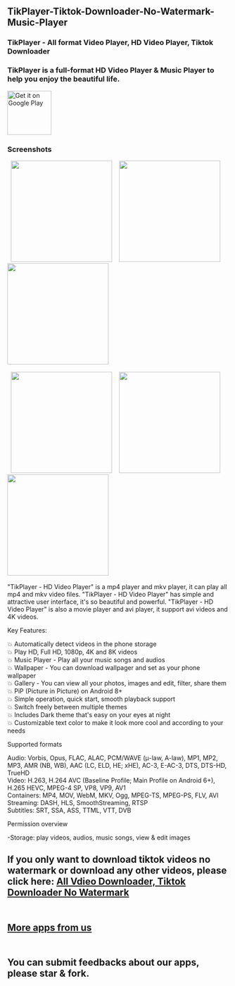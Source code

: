 ## TikPlayer-Tiktok-Downloader-No-Watermark-Music-Player

### TikPlayer - All format Video Player, HD Video Player, Tiktok Downloader<br/>

### TikPlayer is a full-format HD Video Player & Music Player to help you enjoy the beautiful life.<br/>

<a href='https://play.google.com/store/apps/details?id=com.smart.player.music.videoplayer.hd.video.player&pcampaignid=pcampaignidMKT-Other-global-all-co-prtnr-py-PartBadge-Mar2515-1'><img height="100" alt='Get it on Google Play' src='https://play.google.com/intl/en_us/badges/static/images/badges/en_badge_web_generic.png'/></a>

### Screenshots
<p>
  <span>&nbsp;</span>
  <img src="https://play-lh.googleusercontent.com/TOlP5fYbMeR2IdTfpNaDnt0UCGkDxdsVhZ5ncCXKP7iMOFvdGq_Fb__16qiKN1REEu0u=w2560-h1440-rw" width="230">
  <span>&nbsp;&nbsp;</span>
  <img src="https://play-lh.googleusercontent.com/j6ElsJRI_vjtHkAWHaUN8kfi3ds0HG2haXMV-YBjd5XSNmKX91smX2DKquKh75yfmXI=w2560-h1440-rw" width="230">
  <span>&nbsp;&nbsp;</span>
  <img src="https://play-lh.googleusercontent.com/FC2NK1uVh-256Pql89MPhfIGObziI_oEJrqwTlOhbFP4IeYniWtdb7JNAe1cI-9oyj8=w2560-h1440-rw" width="230">
  <span>&nbsp;</span>
</p>
<p>
  <span>&nbsp;</span>
  <img src="https://play-lh.googleusercontent.com/TSQxy4rl-_56RbVy3sdSrH-lsvacnTf2L1afpk6oTa_1nZGET-Ua2EdoLaY0ZdxxcWQ=w2560-h1440-rw" width="230">
  <span>&nbsp;&nbsp;</span>
  <img src="https://play-lh.googleusercontent.com/XzjBOb0DGs5WiWAWAMfRWUVIt0xTa12zXt_I4cmeKfNVaXT0bWblC_et10G7SJJj_9Q=w2560-h1440-rw" width="230">
  <span>&nbsp;&nbsp;</span>
  <img src="https://play-lh.googleusercontent.com/j5iPlMQ8KeRYwwceYBjIvFZwokmdYW1ihau9qHnYORKKse3X4kkaOPwkx_PcLTbIc5Vf=w2560-h1440-rw" width="230">
  <span>&nbsp;</span>
</p>


"TikPlayer - HD Video Player" is a mp4 player and mkv player, it can play all mp4 and mkv video files. "TikPlayer - HD Video Player" has simple and attractive user interface, it's so beautiful and powerful. "TikPlayer - HD Video Player" is also a movie player and avi player, it support avi videos and 4K videos.

Key Features:

💥 Automatically detect videos in the phone storage<br/>
💥 Play HD, Full HD, 1080p, 4K and 8K videos<br/>
💥 Music Player - Play all your music songs and audios<br/>
💥 Wallpaper - You can download wallpager and set as your phone wallpaper<br/>
💥 Gallery - You can view all your photos, images and edit, filter, share them<br/>
💥 PiP (Picture in Picture) on Android 8+<br/>
💥 Simple operation, quick start, smooth playback support<br/>
💥 Switch freely between multiple themes<br/>
💥 Includes Dark theme that's easy on your eyes at night<br/>
💥 Customizable text color to make it look more cool and according to your needs<br/>

Supported formats

Audio: Vorbis, Opus, FLAC, ALAC, PCM/WAVE (μ-law, A-law), MP1, MP2, MP3, AMR (NB, WB), AAC (LC, ELD, HE; xHE), AC-3, E-AC-3, DTS, DTS-HD, TrueHD<br/>
Video: H.263, H.264 AVC (Baseline Profile; Main Profile on Android 6+), H.265 HEVC, MPEG-4 SP, VP8, VP9, AV1<br/>
Containers: MP4, MOV, WebM, MKV, Ogg, MPEG-TS, MPEG-PS, FLV, AVI<br/>
Streaming: DASH, HLS, SmoothStreaming, RTSP<br/>
Subtitles: SRT, SSA, ASS, TTML, VTT, DVB<br/>

Permission overview

-Storage: play videos, audios, music songs, view & edit images

## If you only want to download tiktok videos no watermark or download any other videos, please click here: [All Vdieo Downloader, Tiktok Downloader No Watermark](https://github.com/deniscerri/ytdlnis/releases/download/v1.8.2.2/YTDLnis-1.8.2.2-arm64-v8a-release.apk)<br/><br/>

## [More apps from us](https://play.google.com/store/apps/dev?id=9118687405299306615)<br/><br/>

## You can submit feedbacks about our apps, please star & fork.<br/><br/>
